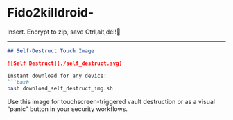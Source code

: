 # Fido2killdroid-
Insert. Encrypt to zip, save Ctrl,alt,del!🚨



---



```markdown
## Self-Destruct Touch Image

![Self Destruct](./self_destruct.svg)

Instant download for any device:
```bash
bash download_self_destruct_img.sh
```

Use this image for touchscreen-triggered vault destruction or as a visual “panic” button in your security workflows.
```

